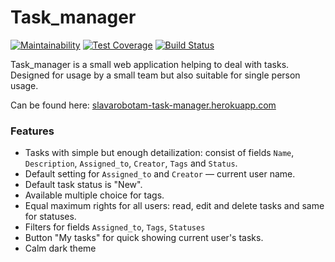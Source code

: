 # Task_manager
[![Maintainability](https://api.codeclimate.com/v1/badges/7cae14c10d978305aa99/maintainability)](https://codeclimate.com/github/slavarobotam/python-project-lvl4/maintainability)  [![Test Coverage](https://api.codeclimate.com/v1/badges/7cae14c10d978305aa99/test_coverage)](https://codeclimate.com/github/slavarobotam/python-project-lvl4/test_coverage)  [![Build Status](https://travis-ci.org/slavarobotam/python-project-lvl4.svg?branch=master)](https://travis-ci.org/slavarobotam/python-project-lvl4)

Task_manager is a small web application helping to deal with tasks. Designed for usage by a small team but also suitable for single person usage.


Can be found here: [slavarobotam-task-manager.herokuapp.com](https://slavarobotam-task-manager.herokuapp.com/)

### Features

- Tasks with simple but enough detailization: consist of fields `Name`, `Description`, `Assigned_to`, `Creator`, `Tags` and `Status`. 
 - Default setting for `Assigned_to` and `Creator` — current user name.
 - Default task status is "New".
 - Available multiple choice for tags.
- Equal maximum rights for all users: read, edit and delete tasks and same for statuses.
- Filters for fields `Assigned_to`, `Tags`, `Statuses`
- Button "My tasks" for quick showing current user's tasks.
- Calm dark theme
